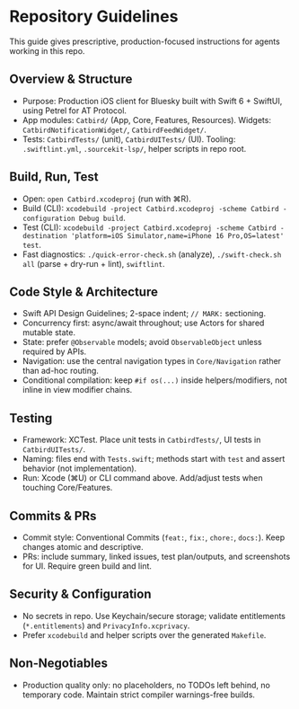 # Repository Guidelines

This guide gives prescriptive, production-focused instructions for agents working in this repo.

## Overview & Structure
- Purpose: Production iOS client for Bluesky built with Swift 6 + SwiftUI, using Petrel for AT Protocol.
- App modules: `Catbird/` (App, Core, Features, Resources). Widgets: `CatbirdNotificationWidget/`, `CatbirdFeedWidget/`.
- Tests: `CatbirdTests/` (unit), `CatbirdUITests/` (UI). Tooling: `.swiftlint.yml`, `.sourcekit-lsp/`, helper scripts in repo root.

## Build, Run, Test
- Open: `open Catbird.xcodeproj` (run with ⌘R).
- Build (CLI): `xcodebuild -project Catbird.xcodeproj -scheme Catbird -configuration Debug build`.
- Test (CLI): `xcodebuild -project Catbird.xcodeproj -scheme Catbird -destination 'platform=iOS Simulator,name=iPhone 16 Pro,OS=latest' test`.
- Fast diagnostics: `./quick-error-check.sh` (analyze), `./swift-check.sh all` (parse + dry-run + lint), `swiftlint`.

## Code Style & Architecture
- Swift API Design Guidelines; 2-space indent; `// MARK:` sectioning.
- Concurrency first: async/await throughout; use Actors for shared mutable state.
- State: prefer `@Observable` models; avoid `ObservableObject` unless required by APIs.
- Navigation: use the central navigation types in `Core/Navigation` rather than ad-hoc routing.
- Conditional compilation: keep `#if os(...)` inside helpers/modifiers, not inline in view modifier chains.

## Testing
- Framework: XCTest. Place unit tests in `CatbirdTests/`, UI tests in `CatbirdUITests/`.
- Naming: files end with `Tests.swift`; methods start with `test` and assert behavior (not implementation).
- Run: Xcode (⌘U) or CLI command above. Add/adjust tests when touching Core/Features.

## Commits & PRs
- Commit style: Conventional Commits (`feat:`, `fix:`, `chore:`, `docs:`). Keep changes atomic and descriptive.
- PRs: include summary, linked issues, test plan/outputs, and screenshots for UI. Require green build and lint.

## Security & Configuration
- No secrets in repo. Use Keychain/secure storage; validate entitlements (`*.entitlements`) and `PrivacyInfo.xcprivacy`.
- Prefer `xcodebuild` and helper scripts over the generated `Makefile`.

## Non‑Negotiables
- Production quality only: no placeholders, no TODOs left behind, no temporary code. Maintain strict compiler warnings-free builds.
